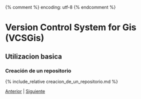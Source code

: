 {% comment %} encoding: utf-8 {% endcomment %}

# Version Control System for Gis (VCSGis)

## Utilizacion basica

### Creación de un repositorio

{% include_relative creacion_de_un_repositorio.md %}
 
[Anterior](introduccion_t.md) | [Siguiente](iniciar_servidor_t.md)
